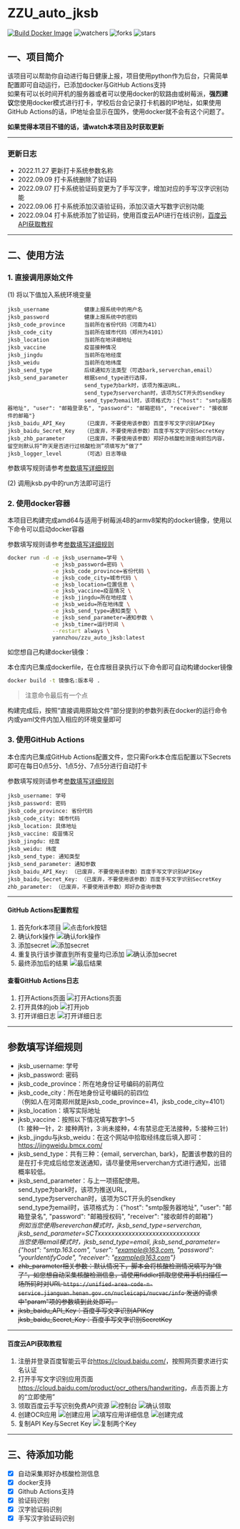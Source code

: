 # ZZU_auto_jksb

[![Build Docker Image](https://github.com/Yann-zhou/zzu_auto_jksb/actions/workflows/build_docker_image.yml/badge.svg)](https://github.com/Yann-zhou/zzu_auto_jksb/actions/workflows/build_docker_image.yml)
![watchers](https://img.shields.io/github/watchers/Yann-zhou/zzu_auto_jksb)
![forks](https://img.shields.io/github/forks/Yann-zhou/zzu_auto_jksb)
![stars](https://img.shields.io/github/stars/Yann-zhou/zzu_auto_jksb)

## 一、项目简介

该项目可以帮助你自动进行每日健康上报，项目使用python作为后台，只需简单配置即可自动运行，已添加docker与GitHub Actions支持  
如果有可以长时间开机的服务器或者可以使用docker的软路由或树莓派，**强烈建议**您使用docker模式进行打卡，学校后台会记录打卡机器的IP地址，如果使用GitHub Actions的话，IP地址会显示在国外，使用docker就不会有这个问题了。

**如果觉得本项目不错的话，请watch本项目及时获取更新**

---
### 更新日志

- 2022.11.27 更新打卡系统参数名称
- 2022.09.09 打卡系统删除了验证码
- 2022.09.07 打卡系统验证码变更为了手写汉字，增加对应的手写汉字识别功能
- 2022.09.06 打卡系统添加汉语验证码，添加汉语大写数字识别功能
- 2022.09.04 打卡系统添加了验证码，使用百度云API进行在线识别，[百度云API获取教程](#2)

---

## 二、使用方法
### 1. 直接调用原始文件
(1) 将以下值加入系统环境变量
```
jksb_username           健康上报系统中的用户名
jksb_password           健康上报系统中的密码
jksb_code_province      当前所在省份代码（河南为41）
jksb_code_city          当前所在城市代码（郑州为4101）
jksb_location           当前所在地详细地址
jksb_vaccine            疫苗接种情况
jksb_jingdu             当前所在地经度
jksb_weidu              当前所在地纬度
jksb_send_type          后续通知方法类型（可选bark,serverchan,email）
jksb_send_parameter     根据send_type进行选择，
                        send_type为bark时，该项为推送URL，
                        send_type为serverchan时，该项为SCT开头的sendkey
                        send_type为email时，该项格式为：{"host": "smtp服务器地址", "user": "邮箱登录名", "password": "邮箱密码", "receiver": "接收邮件的邮箱"}
jksb_baidu_API_Key      （已废弃，不要使用该参数）百度手写文字识别APIKey
jksb_baidu_Secret_Key   （已废弃，不要使用该参数）百度手写文字识别SecretKey
jksb_zhb_parameter      （已废弃，不要使用该参数）郑好办核酸检测查询抓包内容，留空则默认将“昨天是否进行过核酸检测”项填写为“做了”
jksb_logger_level       （可选）日志等级
```
参数填写规则请参考[参数填写详细规则](#1)

(2) 调用jksb.py中的run方法即可运行

### 2. 使用docker容器
本项目已构建完成amd64与适用于树莓派4B的armv8架构的docker镜像，使用以下命令可以启动docker容器

参数填写规则请参考[参数填写详细规则](#1)
```bash
docker run -d -e jksb_username=学号 \
              -e jksb_password=密码 \
              -e jksb_code_province=省份代码 \
              -e jksb_code_city=城市代码 \
              -e jksb_location=位置信息 \
              -e jksb_vaccine=疫苗情况 \
              -e jksb_jingdu=所在地经度 \
              -e jksb_weidu=所在地纬度 \
              -e jksb_send_type=通知类型 \
              -e jksb_send_parameter=通知参数 \
              -e jksb_timer=运行时间 \
              --restart always \
              yannzhou/zzu_auto_jksb:latest
```
如您想自己构建docker镜像：

本仓库内已集成dockerfile，在仓库根目录执行以下命令即可自动构建docker镜像
```bash
docker build -t 镜像名:版本号 .
```
> 注意命令最后有一个点

构建完成后，按照“直接调用原始文件”部分提到的参数列表在docker的运行命令内或yaml文件内加入相应的环境变量即可

### 3. 使用GitHub Actions
本仓库内已集成GitHub Actions配置文件，您只需Fork本仓库后配置以下Secrets即可在每日0点5分、1点5分、7点5分进行自动打卡

参数填写规则请参考[参数填写详细规则](#1)
```
jksb_username: 学号
jksb_password: 密码
jksb_code_province: 省份代码
jksb_code_city: 城市代码
jksb_location: 具体地址
jksb_vaccine: 疫苗情况
jksb_jingdu: 经度
jksb_weidu: 纬度
jksb_send_type: 通知类型
jksb_send_parameter: 通知参数
jksb_baidu_API_Key: （已废弃，不要使用该参数）百度手写文字识别APIKey
jksb_baidu_Secret_Key: （已废弃，不要使用该参数）百度手写文字识别SecretKey
zhb_parameter: （已废弃，不要使用该参数）郑好办查询参数
```
---

#### GitHub Actions配置教程
1. 首先fork本项目
![点击fork按钮](img/actions/1点击fork按钮.jpg "点击fork按钮")
2. 确认fork操作
![确认fork操作](img/actions/2确认fork.jpg "确认fork操作")
3. 添加secret
![添加secret](img/actions/3settings界面.jpg "添加secret")
4. 重复执行该步骤直到所有变量均已添加
![确认添加secret](img/actions/4secrets界面.jpg "确认添加secret")
5. 最终添加后的结果
![最后结果](img/actions/5最终结果.jpg "最后结果")

#### 查看GitHub Actions日志
1. 打开Actions页面
![打开Actions页面](img/actions/6查看workflow.jpg "打开Actions页面")
2. 打开具体的job
![打开job](img/actions/7点击build.jpg "打开job")
3. 打开详细日志
![打开详细日志](img/actions/8查看日志.jpg "打开详细日志")

---

<div id="1"></div>

## 参数填写详细规则
- jksb_username: 学号
- jksb_password: 密码
- jksb_code_province：所在地身份证号编码的前两位  
- jksb_code_city：所在地身份证号编码的前四位  
（例如人在河南郑州就是jksb_code_province=41，jksb_code_city=4101）  
- jksb_location：填写实际地址
- jksb_vaccine：按照以下情况填写数字1~5  
(1: 接种一针，2: 接种两针，3:尚未接种，4:有禁忌症无法接种，5:接种三针)  
- jksb_jingdu与jksb_weidu：在这个网站中拾取经纬度后填入即可：https://jingweidu.bmcx.com/
- jksb_send_type：共有三种：{email, serverchan, bark}，配置该参数的目的是在打卡完成后给您发送通知，请尽量使用serverchan方式进行通知，出错概率较低。
- jksb_send_parameter：与上一项搭配使用。  
send_type为bark时，该项为推送URL，  
send_type为serverchan时，该项为SCT开头的sendkey  
send_type为email时，该项格式为：{"host": "smtp服务器地址", "user": "邮箱登录名", "password": "邮箱授权码", "receiver": "接收邮件的邮箱"}  
*例如当您使用sereverchan模式时，jksb_send_type=serverchan, jksb_send_parameter=SCTxxxxxxxxxxxxxxxxxxxxxxxxxxxxxx*  
*当您使用email模式时，jksb_send_type=email, jksb_send_parameter={"host": "smtp.163.com", "user": "example@163.com, "password": "yourIdentifyCode", "receiver": "example@163.com"}*
- ~~zhb_parameter相关参数：默认情况下，脚本会将核酸检测情况填写为“做了”，如您想自动采集核酸检测信息，请使用fiddler抓取您使用手机扫描任一场所码时对URL `https://unified-area-code-n-service.jianguan.henan.gov.cn/nucleicapi/nucvac/info` 发送的请求中"param"项的参数填到此处即可。~~
- ~~jksb_baidu_API_Key：百度手写文字识别APIKey~~  
  ~~jksb_baidu_Secret_Key：百度手写文字识别SecretKey~~


---
<div id="2"></div>

#### 百度云API获取教程
1. 注册并登录百度智能云平台<https://cloud.baidu.com/>，按照网页要求进行实名认证
2. 打开手写文字识别应用页面<https://cloud.baidu.com/product/ocr_others/handwriting>，点击页面上方的“立即使用”
3. 领取百度云手写识别免费API资源
![控制台](img/baidu/1领取资源.jpg "控制台")
![确认领取](img/baidu/2确认领取.jpg "确认领取")
4. 创建OCR应用
![创建应用](img/baidu/3创建应用.jpg "创建应用")
![填写应用详细信息](img/baidu/4填写应用信息.jpg "填写应用详细信息")
![创建完成](img/baidu/5创建完成.jpg "创建完成")
5. 复制API Key与Secret Key
![复制两个Key](img/baidu/6Key复制.jpg "复制两个Key")
---

## 三、待添加功能
- [x] 自动采集郑好办核酸检测信息
- [x] docker支持
- [x] Github Actions支持
- [x] 验证码识别
- [x] 汉字验证码识别
- [x] 手写汉字验证码识别
